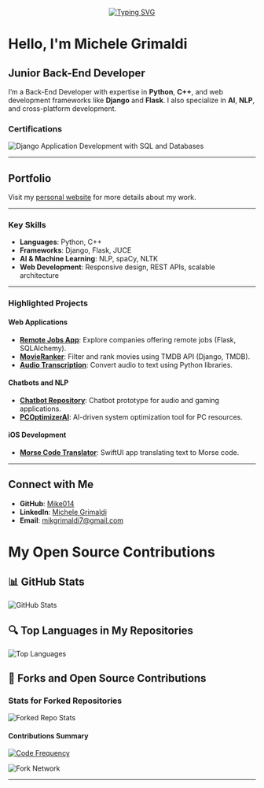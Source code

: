 <p align="center">
<a href="https://github.com/Mike014">
    <img src="https://readme-typing-svg.demolab.com?font=Georgia&size=18&duration=2000&pause=100&multiline=true&width=500&height=50&lines=Michele+Grimaldi;Back-End+Software+Developer;iOS+%7C+Web+%7C+AI+Development" alt="Typing SVG" />
</a>
</p>

# Hello, I'm Michele Grimaldi  
## Junior Back-End Developer  

I’m a Back-End Developer with expertise in **Python**, **C++**, and web development frameworks like **Django** and **Flask**. I also specialize in **AI**, **NLP**, and cross-platform development.

### Certifications  
![Django Application Development with SQL and Databases](https://images.credly.com/size/220x220/images/67f50f8a-4cd1-4cc0-b0c7-844ff6e2c39f/Django_Application_Development_with_SQL_and_Databases.png)  

---

## **Portfolio**  
Visit my [personal website](https://mike014.github.io/mike014Portfolio/) for more details about my work.  

---

### **Key Skills**  

- **Languages**: Python, C++
- **Frameworks**: Django, Flask, JUCE  
- **AI & Machine Learning**: NLP, spaCy, NLTK
- **Web Development**: Responsive design, REST APIs, scalable architecture  

---

### **Highlighted Projects**

#### **Web Applications**
- [**Remote Jobs App**](https://remotejobsapp.onrender.com/): Explore companies offering remote jobs (Flask, SQLAlchemy).  
- [**MovieRanker**](https://github.com/Mike014/MovieRanker): Filter and rank movies using TMDB API (Django, TMDB).  
- [**Audio Transcription**](https://github.com/Mike014/Audio-Transcription): Convert audio to text using Python libraries.  

#### **Chatbots and NLP**
- [**Chatbot Repository**](https://github.com/Mike014/Chatbot): Chatbot prototype for audio and gaming applications.  
- [**PCOptimizerAI**](https://github.com/Mike014/PCOptimizerAI): AI-driven system optimization tool for PC resources.  

#### **iOS Development**
- [**Morse Code Translator**](https://github.com/Mike014/MorseCodeTranslator): SwiftUI app translating text to Morse code.  

---

## **Connect with Me**  

- **GitHub**: [Mike014](https://github.com/Mike014)  
- **LinkedIn**: [Michele Grimaldi](https://www.linkedin.com/in/michele-grimaldi-599b36280/)  
- **Email**: [mikgrimaldi7@gmail.com](mailto:mikgrimaldi7@gmail.com)

# My Open Source Contributions

## 📊 GitHub Stats
![GitHub Stats](https://github-readme-stats.vercel.app/api?username=Mike014&show_icons=true&theme=dark&count_private=true)

## 🔍 Top Languages in My Repositories
![Top Languages](https://github-readme-stats.vercel.app/api/top-langs/?username=Mike014&layout=compact&theme=dark&langs_count=10)

## 📂 Forks and Open Source Contributions
### Stats for Forked Repositories
![Forked Repo Stats](https://github-readme-stats.vercel.app/api/pin/?username=Mike014&repo=ihatemoney&theme=dark)

#### Contributions Summary
[![Code Frequency](https://img.shields.io/github/commit-activity/m/Mike014/ihatemoney?label=Commits%20per%20Month)](https://github.com/Mike014/ihatemoney)

![Fork Network](https://ghchart.rshah.org/Mike014)

--- 






